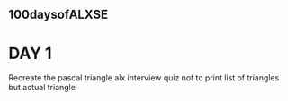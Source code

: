 ## 100daysofALXSE
# DAY 1
<p>Recreate the pascal triangle alx interview quiz not to print list of triangles but actual triangle</p>